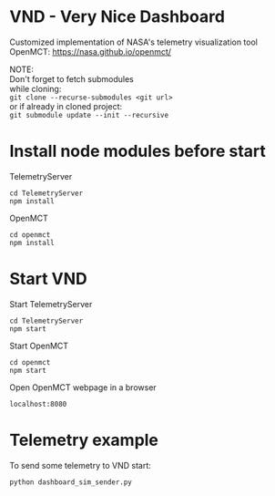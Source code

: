 # VND - Very Nice Dashboard

Customized implementation of NASA's telemetry visualization tool OpenMCT: https://nasa.github.io/openmct/

NOTE:   
Don't forget to fetch submodules   
while cloning:   
`git clone --recurse-submodules <git url>`   
or if already in cloned project:   
`git submodule update --init --recursive`   

# Install node modules before start
TelemetryServer
```
cd TelemetryServer
npm install
```
OpenMCT
```
cd openmct
npm install
```

# Start VND
Start TelemetryServer
```
cd TelemetryServer
npm start
```
Start OpenMCT
```
cd openmct
npm start
```
Open OpenMCT webpage in a browser
```
localhost:8080
```
# Telemetry example
To send some telemetry to VND start:
```
python dashboard_sim_sender.py
```
